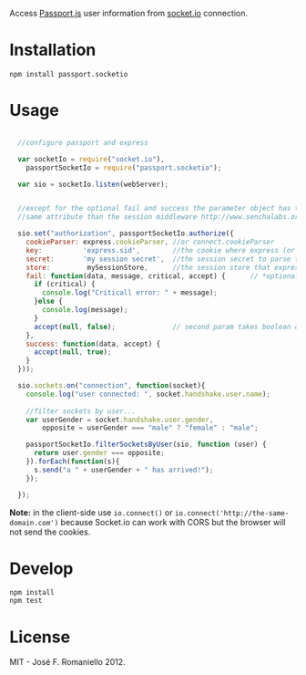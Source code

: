 Access [Passport.js](http://passportjs.org) user information from [socket.io](http://socket.io) connection.


Installation
============

```
npm install passport.socketio
```

Usage 
=====


```javascript

  //configure passport and express

  var socketIo = require("socket.io"),
    passportSocketIo = require("passport.socketio");

  var sio = socketIo.listen(webServer);


  //except for the optional fail and success the parameter object has the 
  //same attribute than the session middleware http://www.senchalabs.org/connect/middleware-session.html

  sio.set("authorization", passportSocketIo.authorize({
    cookieParser: express.cookieParser, //or connect.cookieParser
    key:          'express.sid',        //the cookie where express (or connect) stores its session id.
    secret:       'my session secret',  //the session secret to parse the cookie
    store:         mySessionStore,      //the session store that express uses
    fail: function(data, message, critical, accept) {      // *optional* callbacks on success or fail
      if (critical) {
        console.log("Criticall error: " + message);
      }else {
        console.log(message);
      }
      accept(null, false);              // second param takes boolean on whether or not to allow handshake
    },
    success: function(data, accept) {
      accept(null, true);
    }
  }));

  sio.sockets.on("connection", function(socket){
    console.log("user connected: ", socket.handshake.user.name);
    
    //filter sockets by user...
    var userGender = socket.handshake.user.gender, 
        opposite = userGender === "male" ? "female" : "male";

    passportSocketIo.filterSocketsByUser(sio, function (user) {
      return user.gender === opposite;
    }).forEach(function(s){
      s.send("a " + userGender + " has arrived!");
    });

  });

```

__Note:__ in the client-side use `io.connect()` or `io.connect('http://the-same-domain.com')` because Socket.io can work with CORS but the browser will not send the cookies.

Develop
=======

    npm install
    npm test

License
========

MIT - José F. Romaniello 2012.

